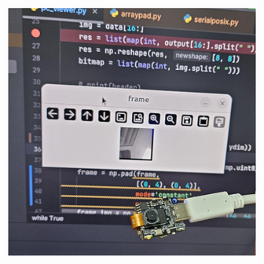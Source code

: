 <img title="RP2040 Microcontroller Camera Development Board" alt="Alt text" src="img/CAMPICO.jpeg">
